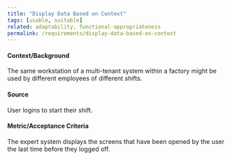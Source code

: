 ```yaml
---
title: "Display Data Based on Context"
tags: [usable, suitable]
related: adaptability, functional-appropriateness
permalink: /requirements/display-data-based-on-context
---
```


<div class="quality-requirement" markdown="1">

#### Context/Background

The same workstation of a multi-tenant system within a factory might be used by different employees of different shifts.

#### Source

User logins to start their shift.

#### Metric/Acceptance Criteria

The expert system displays the screens that have been opened by the user the last time before they logged off.

</div><br>
